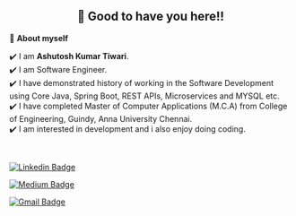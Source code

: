 <!--
**ashutosh-ceg/ashutosh-ceg** is a ✨ _special_ ✨ repository because its `README.md` (this file) appears on your GitHub profile.

Here are some ideas to get you started:
- 🔭 I’m currently working on ...
- 👯 I’m looking to collaborate on ...
- 🤔 I’m looking for help with ...
- 💬 Ask me about ...
- 📫 How to reach me: ...
- 😄 Pronouns: ...
- ⚡ Fun fact: ...
-->

<h2 align=center>👋 Good to have you here!!</h2>


<!--ABOUT ME CODE-->
🌱 **About myself**<br>

✔️ I am **Ashutosh Kumar Tiwari**. <br>
✔️ I am Software Engineer.<br>
✔️ I have demonstrated history of working in the Software Development using Core Java, Spring Boot, REST APIs, Microservices and MYSQL etc.<br>
✔️ I have completed Master of Computer Applications (M.C.A) from College of Engineering, Guindy, Anna University Chennai.<br>
✔️ I am interested in development and i also enjoy doing coding. <br>

<br>

<!-- SOCAIL MEDIA HANDLES -->
[![Linkedin Badge](https://img.shields.io/badge/-AshutoshKumarTiwari-blue?style=flat-square&logo=Linkedin&logoColor=white&link=https://www.linkedin.com/in/ashutosh-ceg/)](https://www.linkedin.com/in/ashutosh-ceg/)

[![Medium Badge](https://img.shields.io/badge/-Medium-black?style=flat-square&logo=Medium&logoColor=white&link=https://medium.com/@ashutosh-ceg)](https://medium.com/@ashutosh-ceg)

[![Gmail Badge](https://img.shields.io/badge/-ashutoshtiwari958@gmail.com-c14438?style=flat-square&logo=Gmail&logoColor=white&link=mailto:ashutoshtiwari958@gmail.com)](ashutoshtiwari958@gmail.com)

<!--
 <a href="https://www.linkedin.com/in/ashutosh-ceg/">
    <img src="https://img.shields.io/badge/LinkedIn-blue?style=for-the-badge&logo=linkedin&logoColor=white" alt="LinkedIn Badge"/>
  </a>
<a href="your-twitter-URL">
    <img src="https://img.shields.io/badge/Twitter-blue?style=for-the-badge&logo=twitter&logoColor=white" alt="Twitter Badge"/>
  </a>   -->

